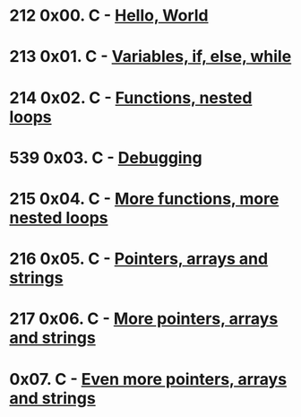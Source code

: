 # 212 0x00. C - [Hello, World](https://github.com/enyewabyu/alx-low_level_programming/tree/master/0x00-hello_world)
# 213 0x01. C - [Variables, if, else, while]() 
# 214 0x02. C - [Functions, nested loops]() 
# 539 0x03. C - [Debugging]() 
# 215 0x04. C - [More functions, more nested loops]() 
# 216 0x05. C - [Pointers, arrays and strings]()
# 217 0x06. C - [More pointers, arrays and strings]()  
#     0x07. C - [Even more pointers, arrays and strings]()
